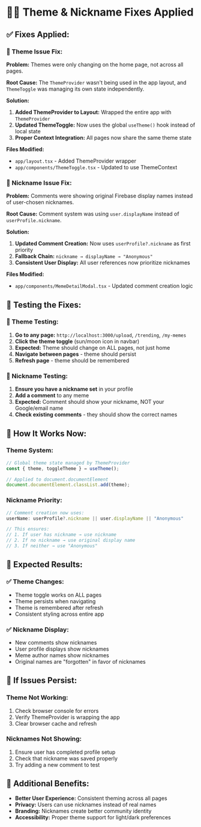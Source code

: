 # 🎨👤 Theme & Nickname Fixes Applied

## ✅ **Fixes Applied:**

### **🎨 Theme Issue Fix:**
**Problem:** Themes were only changing on the home page, not across all pages.

**Root Cause:** The `ThemeProvider` wasn't being used in the app layout, and `ThemeToggle` was managing its own state independently.

**Solution:**
1. **Added ThemeProvider to Layout:** Wrapped the entire app with `ThemeProvider`
2. **Updated ThemeToggle:** Now uses the global `useTheme()` hook instead of local state
3. **Proper Context Integration:** All pages now share the same theme state

**Files Modified:**
- `app/layout.tsx` - Added ThemeProvider wrapper
- `app/components/ThemeToggle.tsx` - Updated to use ThemeContext

### **👤 Nickname Issue Fix:**
**Problem:** Comments were showing original Firebase display names instead of user-chosen nicknames.

**Root Cause:** Comment system was using `user.displayName` instead of `userProfile.nickname`.

**Solution:**
1. **Updated Comment Creation:** Now uses `userProfile?.nickname` as first priority
2. **Fallback Chain:** `nickname → displayName → "Anonymous"`
3. **Consistent User Display:** All user references now prioritize nicknames

**Files Modified:**
- `app/components/MemeDetailModal.tsx` - Updated comment creation logic

## 🧪 **Testing the Fixes:**

### **🎨 Theme Testing:**
1. **Go to any page:** `http://localhost:3000/upload`, `/trending`, `/my-memes`
2. **Click the theme toggle** (sun/moon icon in navbar)
3. **Expected:** Theme should change on ALL pages, not just home
4. **Navigate between pages** - theme should persist
5. **Refresh page** - theme should be remembered

### **👤 Nickname Testing:**
1. **Ensure you have a nickname set** in your profile
2. **Add a comment** to any meme
3. **Expected:** Comment should show your nickname, NOT your Google/email name
4. **Check existing comments** - they should show the correct names

## 🔧 **How It Works Now:**

### **Theme System:**
```typescript
// Global theme state managed by ThemeProvider
const { theme, toggleTheme } = useTheme();

// Applied to document.documentElement
document.documentElement.classList.add(theme);
```

### **Nickname Priority:**
```typescript
// Comment creation now uses:
userName: userProfile?.nickname || user.displayName || "Anonymous"

// This ensures:
// 1. If user has nickname → use nickname
// 2. If no nickname → use original display name
// 3. If neither → use "Anonymous"
```

## 🎯 **Expected Results:**

### **✅ Theme Changes:**
- Theme toggle works on ALL pages
- Theme persists when navigating
- Theme is remembered after refresh
- Consistent styling across entire app

### **✅ Nickname Display:**
- New comments show nicknames
- User profile displays show nicknames
- Meme author names show nicknames
- Original names are "forgotten" in favor of nicknames

## 🚨 **If Issues Persist:**

### **Theme Not Working:**
1. Check browser console for errors
2. Verify ThemeProvider is wrapping the app
3. Clear browser cache and refresh

### **Nicknames Not Showing:**
1. Ensure user has completed profile setup
2. Check that nickname was saved properly
3. Try adding a new comment to test

## 📱 **Additional Benefits:**

- **Better User Experience:** Consistent theming across all pages
- **Privacy:** Users can use nicknames instead of real names
- **Branding:** Nicknames create better community identity
- **Accessibility:** Proper theme support for light/dark preferences
